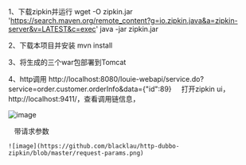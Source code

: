 1、下载zipkin并运行
  wget -O zipkin.jar 'https://search.maven.org/remote_content?g=io.zipkin.java&a=zipkin-server&v=LATEST&c=exec'
  java -jar zipkin.jar
  
2、下载本项目并安装
  mvn install
  
3、将生成的三个war包部署到Tomcat

4、http调用
   http://localhost:8080/louie-webapi/service.do?service=order.customer.orderInfo&data={"id":89}
   
   打开zipkin ui，http://localhost:9411/，查看调用链信息， 
   
   ![image](https://github.com/blacklau/http-dubbo-zipkin/blob/master/trace-info.png)
   
    带请求参数
    
    ![image](https://github.com/blacklau/http-dubbo-zipkin/blob/master/request-params.png)
   
